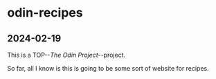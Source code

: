 # odin-recipes

## 2024-02-19

This is a TOP--*The Odin Project*--project.

So far, all I know is this is going to be some sort of website for recipes.